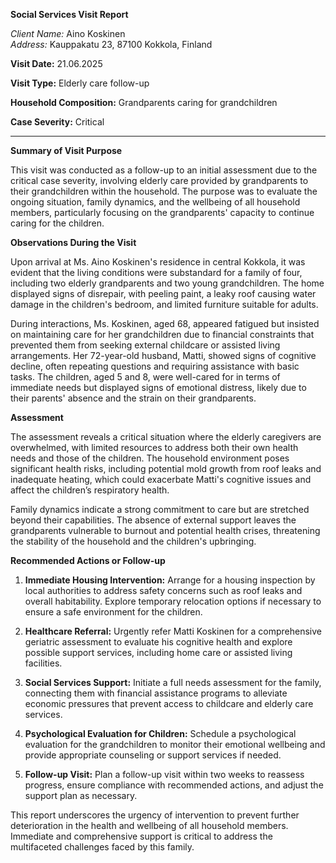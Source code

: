 **Social Services Visit Report**

*Client Name:* Aino Koskinen  
*Address:* Kauppakatu 23, 87100 Kokkola, Finland

**Visit Date:** 21.06.2025

**Visit Type:** Elderly care follow-up

**Household Composition:** Grandparents caring for grandchildren

**Case Severity:** Critical

---

**Summary of Visit Purpose**

This visit was conducted as a follow-up to an initial assessment due to the critical case severity, involving elderly care provided by grandparents to their grandchildren within the household. The purpose was to evaluate the ongoing situation, family dynamics, and the wellbeing of all household members, particularly focusing on the grandparents' capacity to continue caring for the children.

**Observations During the Visit**

Upon arrival at Ms. Aino Koskinen's residence in central Kokkola, it was evident that the living conditions were substandard for a family of four, including two elderly grandparents and two young grandchildren. The home displayed signs of disrepair, with peeling paint, a leaky roof causing water damage in the children's bedroom, and limited furniture suitable for adults.

During interactions, Ms. Koskinen, aged 68, appeared fatigued but insisted on maintaining care for her grandchildren due to financial constraints that prevented them from seeking external childcare or assisted living arrangements. Her 72-year-old husband, Matti, showed signs of cognitive decline, often repeating questions and requiring assistance with basic tasks. The children, aged 5 and 8, were well-cared for in terms of immediate needs but displayed signs of emotional distress, likely due to their parents' absence and the strain on their grandparents.

**Assessment**

The assessment reveals a critical situation where the elderly caregivers are overwhelmed, with limited resources to address both their own health needs and those of the children. The household environment poses significant health risks, including potential mold growth from roof leaks and inadequate heating, which could exacerbate Matti's cognitive issues and affect the children’s respiratory health.

Family dynamics indicate a strong commitment to care but are stretched beyond their capabilities. The absence of external support leaves the grandparents vulnerable to burnout and potential health crises, threatening the stability of the household and the children's upbringing.

**Recommended Actions or Follow-up**

1. **Immediate Housing Intervention:** Arrange for a housing inspection by local authorities to address safety concerns such as roof leaks and overall habitability. Explore temporary relocation options if necessary to ensure a safe environment for the children.

2. **Healthcare Referral:** Urgently refer Matti Koskinen for a comprehensive geriatric assessment to evaluate his cognitive health and explore possible support services, including home care or assisted living facilities.

3. **Social Services Support:** Initiate a full needs assessment for the family, connecting them with financial assistance programs to alleviate economic pressures that prevent access to childcare and elderly care services.

4. **Psychological Evaluation for Children:** Schedule a psychological evaluation for the grandchildren to monitor their emotional wellbeing and provide appropriate counseling or support services if needed.

5. **Follow-up Visit:** Plan a follow-up visit within two weeks to reassess progress, ensure compliance with recommended actions, and adjust the support plan as necessary.

This report underscores the urgency of intervention to prevent further deterioration in the health and wellbeing of all household members. Immediate and comprehensive support is critical to address the multifaceted challenges faced by this family.